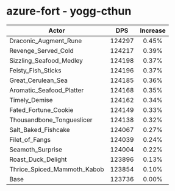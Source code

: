 # azure-fort - yogg-cthun
| Actor | DPS | Increase |
|---|:---:|:---:|
|Draconic_Augment_Rune|124297|0.45%|
|Revenge_Served_Cold|124217|0.39%|
|Sizzling_Seafood_Medley|124198|0.37%|
|Feisty_Fish_Sticks|124196|0.37%|
|Great_Cerulean_Sea|124185|0.36%|
|Aromatic_Seafood_Platter|124168|0.35%|
|Timely_Demise|124162|0.34%|
|Fated_Fortune_Cookie|124149|0.33%|
|Thousandbone_Tongueslicer|124138|0.32%|
|Salt_Baked_Fishcake|124067|0.27%|
|Filet_of_Fangs|124039|0.24%|
|Seamoth_Surprise|124004|0.22%|
|Roast_Duck_Delight|123896|0.13%|
|Thrice_Spiced_Mammoth_Kabob|123854|0.10%|
|Base|123736|0.00%|
